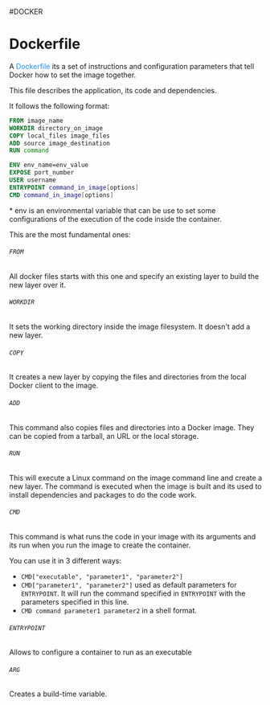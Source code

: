 #DOCKER 

# Dockerfile

A <span style="color:DodgerBlue;">Dockerfile</span> its a set of instructions and configuration parameters that tell Docker how to set the image together. 

This file describes the application, its code and dependencies. 

It follows the following format: 

```dockerfile
FROM image_name
WORKDIR directory_on_image
COPY local_files image_files
ADD source image_destination
RUN command

ENV env_name=env_value
EXPOSE port_number
USER username
ENTRYPOINT command_in_image[options]
CMD command_in_image[options]
```

\* env is an environmental variable that can be use to set some configurations of the execution of the code inside the container. 

This are the most fundamental ones: 

###### `FROM`

All docker files starts with this one and specify an existing layer to build the new layer over it. 

###### `WORKDIR`

It sets the working directory inside the image filesystem. It doesn't add a new layer. 

###### `COPY`

It creates a new layer by copying the files and directories from the local Docker client to the image. 

###### `ADD`
This command also copies files and directories into a Docker image. They can be copied from a tarball, an URL or the local storage. 

###### `RUN`

This will execute a Linux command on the image command line and create a new layer. 
The command is executed when the image is built and its used to install dependencies and packages to do the code work. 

###### `CMD`

This command is what runs the code in your image with its arguments and its run when you run the image to create the container. 

You can use it in 3 different ways: 

* `CMD["executable", "parameter1", "parameter2"]`
* `CMD["parameter1", "parameter2"]` used as default parameters for `ENTRYPOINT`. It will run the command specified in `ENTRYPOINT` with the parameters specified in this line. 
* `CMD command parameter1 parameter2` in a shell format. 

###### `ENTRYPOINT`

Allows to configure a container to run as an executable

###### `ARG`

Creates a build-time variable. 
